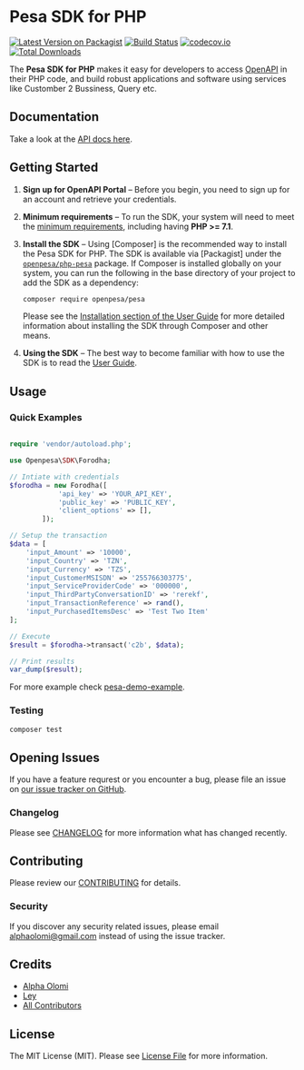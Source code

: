 # Pesa SDK for PHP

[![Latest Version on Packagist](https://img.shields.io/packagist/v/openpesa/pesa.svg?style=flat-square&?include_prereleases)](https://packagist.org/packages/openpesa/pesa)
[![Build Status](https://img.shields.io/travis/openpesa/php-pesa/main.svg?style=flat-square)](https://travis-ci.org/openpesa/php-pesa)
[![codecov.io](https://img.shields.io/codecov/c/github/openpesa/php-pesa/main?style=flat-square)](https://codecov.io/github/openpesa/php-pesa)
[![Total Downloads](https://img.shields.io/packagist/dt/openpesa/pesa.svg?style=flat-square)](https://packagist.org/packages/openpesa/pesa)

The **Pesa SDK for PHP** makes it easy for developers to access [OpenAPI](https://openapiportal.m-pesa.com/) in their PHP code, and build robust applications and software using services like Customber 2 Bussiness, Query etc.

## Documentation

Take a look at the [API docs here](https://php-pesa.netlify.app/).

## Getting Started

1. **Sign up for OpenAPI Portal** – Before you begin, you need to
   sign up for an account and retrieve your credentials.

1. **Minimum requirements** – To run the SDK, your system will need to meet the
   [minimum requirements](https://php-pesa.netlify.app/docs/requirements.html), including having **PHP >= 7.1**.
   <!-- We highly recommend having it compiled with the cURL extension and cURL
   7.16.2+ compiled with a TLS backend (e.g., NSS or OpenSSL). -->
1. **Install the SDK** – Using [Composer] is the recommended way to install the
   Pesa SDK for PHP. The SDK is available via [Packagist] under the
   [`openpesa/php-pesa`](https://packagist.org/packages/openpesa/pesa) package. If Composer is installed globally on your system, you can run the following in the base directory of your project to add the SDK as a dependency:
   ```sh
   composer require openpesa/pesa
   ```
   Please see the
   [Installation section of the User Guide](https://php-pesa.netlify.app/docs/installation.html) for more
   detailed information about installing the SDK through Composer and other
   means.
1. **Using the SDK** – The best way to become familiar with how to use the SDK
   is to read the [User Guide](https://php-pesa.netlify.app/docs/guide.html). 
   
   <!-- The [Getting Started Guide](#) will help you become familiar with
   the basic concepts. -->


## Usage

### Quick Examples

```php

require 'vendor/autoload.php';

use Openpesa\SDK\Forodha;

// Intiate with credentials
$forodha = new Forodha([
            'api_key' => 'YOUR_API_KEY', 
            'public_key' => 'PUBLIC_KEY', 
            'client_options' => [], 
        ]);

// Setup the transaction 
$data = [
    'input_Amount' => '10000',
    'input_Country' => 'TZN',
    'input_Currency' => 'TZS',
    'input_CustomerMSISDN' => '255766303775',
    'input_ServiceProviderCode' => '000000',
    'input_ThirdPartyConversationID' => 'rerekf',
    'input_TransactionReference' => rand(),
    'input_PurchasedItemsDesc' => 'Test Two Item'
];

// Execute 
$result = $forodha->transact('c2b', $data);

// Print results
var_dump($result);

```

For more example check [pesa-demo-example](https://github.com/openpesa/php-pesa/tree/develop/examples).

### Testing

```bash
composer test
```

## Opening Issues

If you have a feature requrest or you encounter a bug, please file an issue on [our issue tracker on GitHub](https://github.com/openpesa/php-pesa/issues).

### Changelog

Please see [CHANGELOG](CHANGELOG.md) for more information what has changed recently.

## Contributing

Please review our [CONTRIBUTING](CONTRIBUTING.md) for details. 


### Security

If you discover any security related issues, please email [alphaolomi@gmail.com](mailto:alphaolomi@gmail.com) instead of using the issue tracker.

## Credits

-   [Alpha Olomi](https://github.com/openpesa)
-   [Ley](https://github.com/leyluj)
-   [All Contributors](../../contributors)

## License

The MIT License (MIT). Please see [License File](LICENSE.md) for more information.
